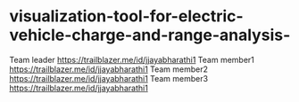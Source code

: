 # visualization-tool-for-electric-vehicle-charge-and-range-analysis-
Team leader https://trailblazer.me/id/jjayabharathi1
Team member1 https://trailblazer.me/id/jjayabharathi1
Team member2 https://trailblazer.me/id/jjayabharathi1
Team member3 https://trailblazer.me/id/jjayabharathi1
